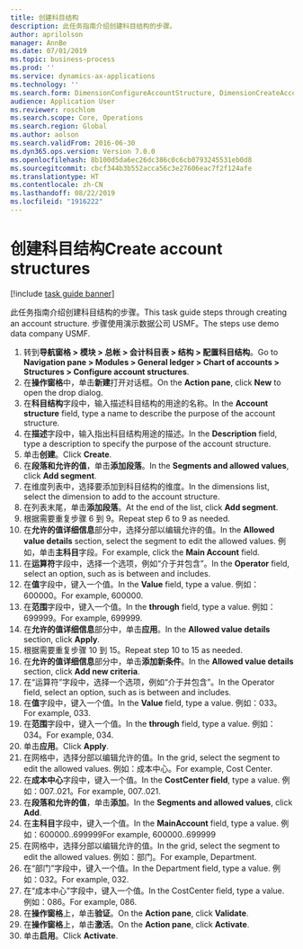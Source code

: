 ```yaml
---
title: 创建科目结构
description: 此任务指南介绍创建科目结构的步骤。
author: aprilolson
manager: AnnBe
ms.date: 07/01/2019
ms.topic: business-process
ms.prod: ''
ms.service: dynamics-ax-applications
ms.technology: ''
ms.search.form: DimensionConfigureAccountStructure, DimensionCreateAccountStructure, DimensionHierarchyAddLevel, DimensionHierarchyConstraintActivate
audience: Application User
ms.reviewer: roschlom
ms.search.scope: Core, Operations
ms.search.region: Global
ms.author: aolson
ms.search.validFrom: 2016-06-30
ms.dyn365.ops.version: Version 7.0.0
ms.openlocfilehash: 8b100d5da6ec26dc386c0c6cb0793245531eb0d8
ms.sourcegitcommit: cbcf344b3b552acca56c3e27606eac7f2f124afe
ms.translationtype: HT
ms.contentlocale: zh-CN
ms.lasthandoff: 08/22/2019
ms.locfileid: "1916222"
---
```

# <a name="create-account-structures"></a><span data-ttu-id="c5246-103">创建科目结构</span><span class="sxs-lookup"><span data-stu-id="c5246-103">Create account structures</span></span>

[!include [task guide banner](../../includes/task-guide-banner.md)]

<span data-ttu-id="c5246-104">此任务指南介绍创建科目结构的步骤。</span><span class="sxs-lookup"><span data-stu-id="c5246-104">This task guide steps through creating an account structure.</span></span> <span data-ttu-id="c5246-105">步骤使用演示数据公司 USMF。</span><span class="sxs-lookup"><span data-stu-id="c5246-105">The steps use demo data company USMF.</span></span>

1. <span data-ttu-id="c5246-106">转到**导航窗格 > 模块 > 总帐 > 会计科目表 > 结构 > 配置科目结构**。</span><span class="sxs-lookup"><span data-stu-id="c5246-106">Go to **Navigation pane > Modules > General ledger > Chart of accounts > Structures > Configure account structures**.</span></span>
2. <span data-ttu-id="c5246-107">在**操作窗格**中，单击**新建**打开对话框。</span><span class="sxs-lookup"><span data-stu-id="c5246-107">On the **Action pane**, click **New** to open the drop dialog.</span></span>
3. <span data-ttu-id="c5246-108">在**科目结构**字段中，输入描述科目结构的用途的名称。</span><span class="sxs-lookup"><span data-stu-id="c5246-108">In the **Account structure** field, type a name to describe the purpose of the account structure.</span></span>
4. <span data-ttu-id="c5246-109">在**描述**字段中，输入指出科目结构用途的描述。</span><span class="sxs-lookup"><span data-stu-id="c5246-109">In the **Description** field, type a description to specify the purpose of the account structure.</span></span>
5. <span data-ttu-id="c5246-110">单击**创建**。</span><span class="sxs-lookup"><span data-stu-id="c5246-110">Click **Create**.</span></span>
6. <span data-ttu-id="c5246-111">在**段落和允许的值**，单击**添加段落**。</span><span class="sxs-lookup"><span data-stu-id="c5246-111">In the **Segments and allowed values**, click **Add segment**.</span></span>
7. <span data-ttu-id="c5246-112">在维度列表中，选择要添加到科目结构的维度。</span><span class="sxs-lookup"><span data-stu-id="c5246-112">In the dimensions list, select the dimension to add to the account structure.</span></span>
8. <span data-ttu-id="c5246-113">在列表末尾，单击**添加段落**。</span><span class="sxs-lookup"><span data-stu-id="c5246-113">At the end of the list, click **Add segment**.</span></span>
9. <span data-ttu-id="c5246-114">根据需要重复步骤 6 到 9。</span><span class="sxs-lookup"><span data-stu-id="c5246-114">Repeat step 6 to 9 as needed.</span></span>
10. <span data-ttu-id="c5246-115">在**允许的值详细信息**部分中，选择分部以编辑允许的值。</span><span class="sxs-lookup"><span data-stu-id="c5246-115">In the **Allowed value details** section, select the segment to edit the allowed values.</span></span>
    <span data-ttu-id="c5246-116">例如，单击**主科目**字段。</span><span class="sxs-lookup"><span data-stu-id="c5246-116">For example, click the **Main Account** field.</span></span>  
11. <span data-ttu-id="c5246-117">在**运算符**字段中，选择一个选项，例如“介于并包含”。</span><span class="sxs-lookup"><span data-stu-id="c5246-117">In the **Operator** field, select an option, such as is between and includes.</span></span>
12. <span data-ttu-id="c5246-118">在**值**字段中，键入一个值。</span><span class="sxs-lookup"><span data-stu-id="c5246-118">In the **Value** field, type a value.</span></span> <span data-ttu-id="c5246-119">例如：600000。</span><span class="sxs-lookup"><span data-stu-id="c5246-119">For example, 600000.</span></span>  
13. <span data-ttu-id="c5246-120">在**范围**字段中，键入一个值。</span><span class="sxs-lookup"><span data-stu-id="c5246-120">In the **through** field, type a value.</span></span> <span data-ttu-id="c5246-121">例如：699999。</span><span class="sxs-lookup"><span data-stu-id="c5246-121">For example, 699999.</span></span>  
14. <span data-ttu-id="c5246-122">在**允许的值详细信息**部分中，单击**应用**。</span><span class="sxs-lookup"><span data-stu-id="c5246-122">In the **Allowed value details** section, click **Apply**.</span></span>
15. <span data-ttu-id="c5246-123">根据需要重复步骤 10 到 15。</span><span class="sxs-lookup"><span data-stu-id="c5246-123">Repeat step 10 to 15 as needed.</span></span>  
16. <span data-ttu-id="c5246-124">在**允许的值详细信息**部分中，单击**添加新条件**。</span><span class="sxs-lookup"><span data-stu-id="c5246-124">In the **Allowed value details** section, click **Add new criteria**.</span></span>
17. <span data-ttu-id="c5246-125">在“运算符”字段中，选择一个选项，例如“介于并包含”。</span><span class="sxs-lookup"><span data-stu-id="c5246-125">In the Operator field, select an option, such as is between and includes.</span></span>
18. <span data-ttu-id="c5246-126">在**值**字段中，键入一个值。</span><span class="sxs-lookup"><span data-stu-id="c5246-126">In the **Value** field, type a value.</span></span> <span data-ttu-id="c5246-127">例如：033。</span><span class="sxs-lookup"><span data-stu-id="c5246-127">For example, 033.</span></span>  
19. <span data-ttu-id="c5246-128">在**范围**字段中，键入一个值。</span><span class="sxs-lookup"><span data-stu-id="c5246-128">In the **through** field, type a value.</span></span> <span data-ttu-id="c5246-129">例如：034。</span><span class="sxs-lookup"><span data-stu-id="c5246-129">For example, 034.</span></span>  
20. <span data-ttu-id="c5246-130">单击**应用**。</span><span class="sxs-lookup"><span data-stu-id="c5246-130">Click **Apply**.</span></span>
21. <span data-ttu-id="c5246-131">在网格中，选择分部以编辑允许的值。</span><span class="sxs-lookup"><span data-stu-id="c5246-131">In the grid, select the segment to edit the allowed values.</span></span> <span data-ttu-id="c5246-132">例如：成本中心。</span><span class="sxs-lookup"><span data-stu-id="c5246-132">For example, Cost Center.</span></span>  
22. <span data-ttu-id="c5246-133">在**成本中心**字段中，键入一个值。</span><span class="sxs-lookup"><span data-stu-id="c5246-133">In the **CostCenter field**, type a value.</span></span> <span data-ttu-id="c5246-134">例如：007..021。</span><span class="sxs-lookup"><span data-stu-id="c5246-134">For example, 007..021.</span></span>  
23. <span data-ttu-id="c5246-135">在**段落和允许的值**，单击**添加**。</span><span class="sxs-lookup"><span data-stu-id="c5246-135">In the **Segments and allowed values**, click **Add**.</span></span>
24. <span data-ttu-id="c5246-136">在**主科目**字段中，键入一个值。</span><span class="sxs-lookup"><span data-stu-id="c5246-136">In the **MainAccount** field, type a value.</span></span> <span data-ttu-id="c5246-137">例如：600000..699999</span><span class="sxs-lookup"><span data-stu-id="c5246-137">For example, 600000..699999</span></span>  
25. <span data-ttu-id="c5246-138">在网格中，选择分部以编辑允许的值。</span><span class="sxs-lookup"><span data-stu-id="c5246-138">In the grid, select the segment to edit the allowed values.</span></span> <span data-ttu-id="c5246-139">例如：部门。</span><span class="sxs-lookup"><span data-stu-id="c5246-139">For example, Department.</span></span>  
26. <span data-ttu-id="c5246-140">在“部门”字段中，键入一个值。</span><span class="sxs-lookup"><span data-stu-id="c5246-140">In the Department field, type a value.</span></span> <span data-ttu-id="c5246-141">例如：032。</span><span class="sxs-lookup"><span data-stu-id="c5246-141">For example, 032.</span></span>  
27. <span data-ttu-id="c5246-142">在“成本中心”字段中，键入一个值。</span><span class="sxs-lookup"><span data-stu-id="c5246-142">In the CostCenter field, type a value.</span></span> <span data-ttu-id="c5246-143">例如：086。</span><span class="sxs-lookup"><span data-stu-id="c5246-143">For example, 086.</span></span>  
28. <span data-ttu-id="c5246-144">在**操作窗格**上，单击**验证**。</span><span class="sxs-lookup"><span data-stu-id="c5246-144">On the **Action pane**, click **Validate**.</span></span>
29. <span data-ttu-id="c5246-145">在**操作窗格**上，单击**激活**。</span><span class="sxs-lookup"><span data-stu-id="c5246-145">On the **Action pane**, click **Activate**.</span></span>
30. <span data-ttu-id="c5246-146">单击**启用**。</span><span class="sxs-lookup"><span data-stu-id="c5246-146">Click **Activate**.</span></span>

